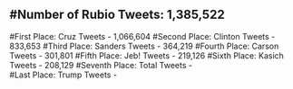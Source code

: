 #Number of Rubio Tweets: 1,385,522
---
#First Place: Cruz Tweets - 1,066,604
#Second Place: Clinton Tweets - 833,653
#Third Place: Sanders Tweets - 364,219
#Fourth Place: Carson Tweets - 301,801
#Fifth Place: Jeb! Tweets - 219,126
#Sixth Place: Kasich Tweets - 208,129
#Seventh Place: Total Tweets -  
#Last Place: Trump Tweets - 
